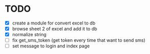 # TODO

- [X]  create a module for convert excel to db
- [X]  browse sheet 2 of excel and add it to db
- [X]  normalize string
- [ ]  fix get_sms_token (get token every time that want to send sms)
- [ ] set message to login and index page